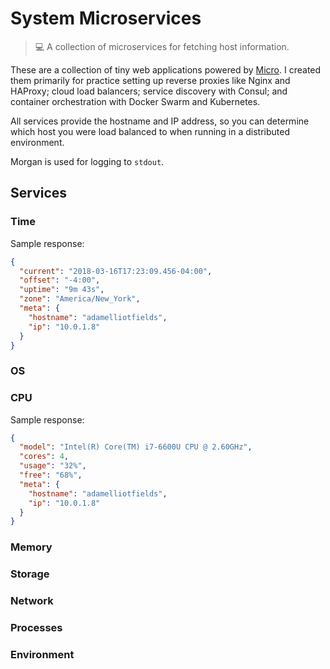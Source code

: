 # System Microservices
> :computer: A collection of microservices for fetching host information.

These are a collection of tiny web applications powered by [Micro](https://github.com/zeit/micro). I
created them primarily for practice setting up reverse proxies like Nginx and HAProxy; cloud load
balancers; service discovery with Consul; and container orchestration with Docker Swarm and
Kubernetes.

All services provide the hostname and IP address, so you can determine which host you were load
balanced to when running in a distributed environment.

Morgan is used for logging to `stdout`.

## Services

### Time

Sample response:

```json
{
  "current": "2018-03-16T17:23:09.456-04:00",
  "offset": "-4:00",
  "uptime": "9m 43s",
  "zone": "America/New_York",
  "meta": {
    "hostname": "adamelliotfields",
    "ip": "10.0.1.8"
  }
}
```

### OS

### CPU

Sample response:

```json
{
  "model": "Intel(R) Core(TM) i7-6600U CPU @ 2.60GHz",
  "cores": 4,
  "usage": "32%",
  "free": "68%",
  "meta": {
    "hostname": "adamelliotfields",
    "ip": "10.0.1.8"
  }
}
```

### Memory

### Storage

### Network

### Processes

### Environment
